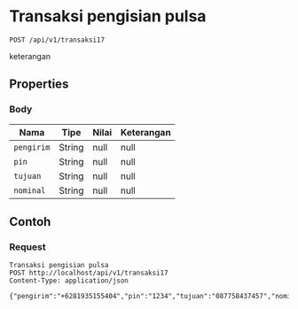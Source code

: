 # Transaksi pengisian pulsa
```http
POST /api/v1/transaksi17
```
keterangan
## Properties
### Body
Nama | Tipe | Nilai | Keterangan
--- | --- | --- | ---
<code>pengirim</code> | String | null | null
<code>pin</code> | String | null | null
<code>tujuan</code> | String | null | null
<code>nominal</code> | String | null | null
## Contoh
### Request
```http
Transaksi pengisian pulsa
POST http://localhost/api/v1/transaksi17
Content-Type: application/json

{"pengirim":"+6281935155404","pin":"1234","tujuan":"087758437457","nominal":"50"}
```
